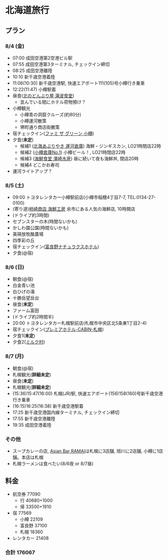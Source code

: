 # 北海道旅行

## プラン
### 8/4 (金)
- 07:00 成田空港第2空港ビル駅
- 07:55 成田空港第3ターミナル, チェックイン締切
- 08:25 成田空港離陸
- 10:10 新千歳空港着陸
- 11:06(10:30) 新千歳空港駅, 快速エアポート111(105)号小樽行き乗車
- 12:22(11:47) 小樽駅着
- 昼食([北のどんぶり屋 滝波食堂](https://tabelog.com/hokkaido/A0106/A010601/1027887/))
  - 並んでいる間にホテル荷物預け？
- 小樽観光
  - 小樽青の洞窟クルーズ(約80分)
  - 小樽運河散策
  - 堺町通り商店街散策
- 宿チェックイン([ファミ ザ グリーン 小樽](https://www.agoda.com/ja-jp/fami-the-green-otaru/hotel/otaru-jp.html))
- 夕食(**未定**)
  - 候補1 ([北海あぶりやき 運河倉庫](https://tabelog.com/hokkaido/A0106/A010601/1003923/)) 海鮮・ジンギスカン, LO21時閉店22時
  - 候補2 ([小樽倉庫No.1](https://tabelog.com/hokkaido/A0106/A010601/1000286/)) 小樽ビール！, LO21時閉店22時
  - 候補3 ([海鮮食堂 澤崎水産](https://tabelog.com/hokkaido/A0106/A010601/1000753/dtlrvwlst/)) 昼に続いて夜も海鮮丼, 閉店20時
  - 候補4 どこかお寿司
- 運河ライトアップ？

### 8/5 (土)
- 09:00 トヨタレンタカー小樽駅前店(小樽市稲穂4丁目7-7, TEL:0134-27-0100)
- (寄り道)[柿崎商店 海鮮工房](https://tabelog.com/hokkaido/A0106/A010602/1000224/) 余市にある人気の海鮮店, 10時開店
- (ドライブ約3時間)
- セブンスターの木(時間ないかも)
- かしわ園公園(時間ないかも)
- 美瑛放牧酪農場
- 四季彩の丘
- 宿チェックイン([富良野ナチュラクスホテル](https://www.agoda.com/ja-jp/furano-natulux-hotel/hotel/furano-jp.html))
- 夕食(@宿)

### 8/6 (日)
- 朝食(@宿)
- 白金青い池
- 白ひげの滝
- 十勝岳望岳台
- 昼食(**未定**)
- ファーム富田
- (ドライブ約2時間半)
- 20:00 トヨタレンタカー札幌駅前店(札幌市中央区北5条東1丁目2-4)
- 宿チェックイン([プレミアホテル-CABIN-札幌](https://www.agoda.com/ja-jp/premier-hotel-cabin-sapporo_6/hotel/sapporo-jp.html))
- 夕食1(**未定**)
- 夕食2([ミルク村](https://tabelog.com/hokkaido/A0101/A010103/1000194/))

### 8/7 (月)
- 朝食(@宿)
- 札幌観光(**詳細未定**)
- 昼食(**未定**)
- 札幌観光(**詳細未定**)
- (15:36)15:47(16:00) 札幌(JR)駅, 快速エアポート(156)158(160)号新千歳空港行き乗車
- (16:15)16:25(16:38) 新千歳空港駅着
- 17:25 新千歳空港国内線ターミナル, チェックイン締切
- 17:55 新千歳空港離陸
- 19:35 成田空港着陸

### その他
- スープカレーの店, [Asian Bar RAMAI](http://www.ramai.co.jp/shop_asahikawa.html)は札幌に3店舗, 旭川に2店舗, 小樽に1店舗。本店は札幌
- 札幌ラーメンは食べたい(8/6夜 or 8/7昼)


## 料金
* 航空券 77090
	* 行 40680+1000
	* 帰 33500+1910
* 宿 77569
	* 小樽 22109
	* 富良野 37100
	* 札幌 18360
* レンタカー  21408
### 合計 176067
